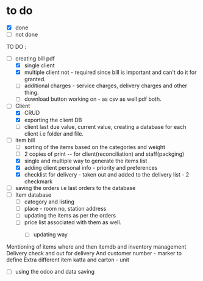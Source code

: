 # to do 
- [x] done
- [ ]  not done

TO DO : 
- [ ] creating bill pdf 
  - [x] single client 
  - [x] multiple client not - required since bill is important and can't do it for granted.
  - [ ] additional charges - service charges, delivery charges and other thing.
  - [ ] download button working on - as csv as well pdf both.
- [ ] Client
  - [x] CRUD 
  - [x] exporting the client DB 
  - [ ] client last due value, current value, creating a database for each client i.e folder and file.
- [ ] item bill 
  - [ ] sorting of the items based on the categories and weight
  - [ ] 2 copies of print -- for client(reconciliation) and staff(packging)
  - [x] single and multiple way to generate the items list
  - [x] adding client personal info - priority and preferences
  - [x] checklist for delivery - taken out and added to the delivery list - 2 checkmark
- [ ] saving the orders i.e last orders to the database
- [ ] Item database
  - [ ] category and listing
  - [ ] place - room no, station address
  - [ ] updating the items as per the orders
  - [ ] price list associated with them as well. 
    - [ ] updating way

  
Mentioning of items where and then itemdb and inventory management
Delivery check and out for delivery
And customer number - marker to define
Extra different item 
katta and carton - unit

- [ ] using the odoo and data saving